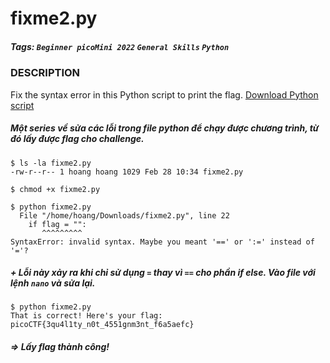 # fixme2.py
##### Tags: `Beginner picoMini 2022` `General Skills` `Python`
### DESCRIPTION
Fix the syntax error in this Python script to print the flag. [Download Python script](https://artifacts.picoctf.net/c/6/fixme2.py)
##### Một series về sửa các lỗi trong file python để chạy được chương trình, từ đó lấy được flag cho challenge.
```
$ ls -la fixme2.py
-rw-r--r-- 1 hoang hoang 1029 Feb 28 10:34 fixme2.py

$ chmod +x fixme2.py
                                                                                            
$ python fixme2.py
  File "/home/hoang/Downloads/fixme2.py", line 22
    if flag = "":
       ^^^^^^^^^
SyntaxError: invalid syntax. Maybe you meant '==' or ':=' instead of '='?
```
##### + Lỗi này xảy ra khi chỉ sử dụng `=` thay vì `==` cho phần if else. Vào file với lệnh `nano` và sửa lại.
```
$ python fixme2.py
That is correct! Here's your flag: picoCTF{3qu4l1ty_n0t_4551gnm3nt_f6a5aefc}
```
##### => Lấy flag thành công!
